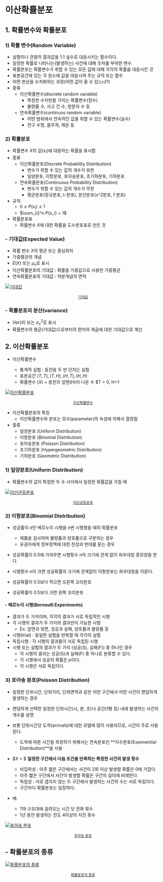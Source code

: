 # 이산확률분포

## 1. 확률변수와 확률분포

### 1) 확률 변수(Random Variable)

* 실험이나 관찰의 결과값을 1:1 실수로 대응시키는 함수이다.
* 일정한 확률로 나타나는(발생하는) 사건에 대해 숫자를 부여한 변수
* 확률분포는 확률변수가 취할 수 있는 모든 값에 대해 각각의 확률을 대응시킨 것
* 표본공간에 있는 각 원소에 값을 대응시켜 주는 규칙 또는 함수
* 어떤 현상을 수치화하는 과정(어떤 값이 올 수 있느냐?)
* 종류
  * 이산확률변수(discrete random variable)
    * 특정한 수치만을 가지는 확률변수(정수)
    * 불량품 수, 사고 건 수, 방문자 수 등
  * 연속확률변수(continuos random variable)
    * 어떤 범위에서 연속적인 값을 취할 수 있는 확률변수(실수)
    * 전구 수명, 몸무게, 체온 등

### 2) 확률분포

* 확률변수 $X$의 값($x_i$)에 대응하는 확률을 표시함.
* 종류
  * 이산확률분포(Discrete Probability Distribution)
    * 변수가 취할 수 있는 값의 개수가 유한
    * 일양분포, 이항분포, 포아송분포, 초기하분포, 기하분포
  * 연속확률분포(Continuous Probability Distribution)
    * 변수가 취할 수 있는 값의 개수가 무한
    * 평균분포(정규분포, t-분포), 분산분포(x^2분포, f 분포)
* 규칙
  * $0 \le P(x_i) \le 1$
  * $\sum_{i}^n P(x_i) = 1$
* 확률분포표
  * 확률변수 $X$에 대한 확률을 도수분포표로 만든 것

### - 기대값(Expected Value)

* 확률 변수 $X$의 평균 또는 중심위치
* 가중평균의 개념
* $E(X)$ 또는 $\mu_x$로 표시
* 이산확률분포의 기대값 : 확률을 가중값으로 사용한 가중평균
* 연속확률분포의 기대값 : 적분개념의 면적

[![기대값](https://lh3.googleusercontent.com/proxy/mVYrpRUeh6B4wK4V34vfmDoBAah3F-Bdi1eLqruxqrEwyXS7wReYwi1RHdjhV-B3JNv4bcYke6O1MsS_0S0wn00nkg)](https://lh3.googleusercontent.com/proxy/mVYrpRUeh6B4wK4V34vfmDoBAah3F-Bdi1eLqruxqrEwyXS7wReYwi1RHdjhV-B3JNv4bcYke6O1MsS_0S0wn00nkg)

<center><small><a href='http://www.ktword.co.kr/abbr_view.php?m_temp1=1638'>기대값</a></small></center>

### - 확률분포의 분산(variance)

* $Var(X)$ 또는 $\sigma^2_x$로 표시
* 확률변수의 평균(기대값)으로부터의 편차의 제곱에 대한 기대값으로 계산



## 2. 이산확률분포

* 이산확률변수

  * 통계적 실험 : 동전을 두 번 던지는 실험
  * 표본공간 ${(T, T), (T, H), (H, T), (H, H)}$
  * 확률변수 $(X)$ = 동전의 앞면(H)이 나온 수 $T = 0, H=1

  

[![이산확률분포](https://img1.daumcdn.net/thumb/R720x0.q80/?scode=mtistory2&fname=http%3A%2F%2Fcfile30.uf.tistory.com%2Fimage%2F998071335A223DC7111336)](https://img1.daumcdn.net/thumb/R720x0.q80/?scode=mtistory2&fname=http%3A%2F%2Fcfile30.uf.tistory.com%2Fimage%2F998071335A223DC7111336)

<center><small><a href='https://drhongdatanote.tistory.com/49'>이산확률변수</a></small></center>

* 이산확률분포의 특징
  * 이산확률변수와 분포는 모수(parameter)의 속성에 의해서 결정됨
* 종류
  * 일양분포 (Uniform Distribution)
  * 이항분포 (Binomial Distribution)
  * 포아송분포 (Poisson Distribution)
  * 초기하분포 (Hypergeometric Distribution)
  * 기하분포 (Geometric Distribution)



### 1) 일양분포(Uniform Distribution)

* 확률변수의 값이 특정한 두 수 사이에서 일정한 확률값을 가질 때

[![이산균등분포](https://upload.wikimedia.org/wikipedia/commons/thumb/6/6f/DUniform_distribution_PDF.png/1200px-DUniform_distribution_PDF.png)](https://upload.wikimedia.org/wikipedia/commons/thumb/6/6f/DUniform_distribution_PDF.png/1200px-DUniform_distribution_PDF.png)

<center><small><a href='https://ko.wikipedia.org/wiki/%EC%9D%B4%EC%82%B0%EA%B7%A0%EB%93%B1%EB%B6%84%ED%8F%AC'>이산균등분포</a></small></center>



### 2) 이항분포(Binomial Distribution)

* 성공률이 $\pi$인 베르누이 시행을 $n$번 시행했을 때의 확률분포

  * 제품을 검사하여 불량품과 양호품으로 구분하는 경우
  * 유권자에게 정부정책에 대한 찬성과 반대를 묻는 경우

* 성공확률이 0.5에 가까우면 시행횟수 $n$의 크기에 관계 없이 좌우대칭 종모양을 한다.
* 시행횟수 $n$이 크면 성공확률의 크기에 관계없이 이항분포는 좌우대칭을 이룬다.
* 성공확률이 0.5보다 작으면 오른쪽 꼬리분포
* 성공확률이 0.5보다 크면 왼쪽 꼬리분포



#### - 베르누이 시행(Bernoulli Experiments)

* 결과가 두 가지이며, 각각의 결과가 서로 독립적인 시행
* 각 시행의 결과가 두 가지의 결과만이 가능한 시행
  * Ex. 앞면과 뒷면, 성공과 실패, 양호품과 불량품 등
* 시행(trial) : 동일한 실험을 반복할 때 각각의 실험
* 독립시행 : 각 시행의 결과들이 서로 독립된 시행
* 시행 또는 실험의 결과가 두 가지 (성공(S), 실패(F)) 중 하나인 경우
  * 각 시행의 결과는 성공(S)과 실패(F) 중 하나로 분류할 수 있다.
  * 각 시행에서 성공의 확률은 $p$이다.
  * 각 시행은 서로 독립이다.

### 3) 포아송 분포(Poisson Distribution)

* 일정한 단위시간, 단위거리, 단위면적과 같은 어떤 구간에서 어떤 사건이 랜덤하게 발생하는 경우

* 랜덤하게 선택한 일정한 단위시간(시, 분, 초)나 공간(1평 등) 내에 발생하는 사건의 개수를 설명

* 보통 단위시간당 도착(arrivals)에 대한 모델에 많이 사용되므로, 시간이 주로 사용된다.

  * 도착에 따른 시간을 측정하기 위해서는 연속분포인 **지수분포(Exponential Distribution)**을 사용

  

* $X = $ **일정한 구간에서 다음 조건을 만족하는 특정한 사건의 발생 횟수**
  * 비집락성 : 아주 짧은 구간에서는 사건이 2회 이상 발생할 확률은 0에 가깝다.
  * 아주 짧은 구간에서 사건이 발생할 확률은 구간의 길이에 비례한다.
  * 독립성 : 서로 겹치지 않는 두 구간에서 발생하는 사건의 수는 서로 독립이다.
  * 구간마다 확률분포는 일정하다.

* 예.
  * 119 구조대에 걸려오는 시간 당 전화 횟수
  * 1년 동안 발생하는 진도 4이상의 지진 횟수

[![포아송 분포](https://img1.daumcdn.net/thumb/R800x0/?scode=mtistory2&fname=https%3A%2F%2Ft1.daumcdn.net%2Fcfile%2Ftistory%2F2678953A55F6E33633)](https://img1.daumcdn.net/thumb/R800x0/?scode=mtistory2&fname=https%3A%2F%2Ft1.daumcdn.net%2Fcfile%2Ftistory%2F2678953A55F6E33633)

<center><small><a href='https://rfriend.tistory.com/101'>포아송 분포</a></small></center>



## - 확률분포의 종류

[![확률분포의 종류](https://img1.daumcdn.net/thumb/R800x0/?scode=mtistory2&fname=https%3A%2F%2Ft1.daumcdn.net%2Fcfile%2Ftistory%2F23671E3858BD67F525)](https://img1.daumcdn.net/thumb/R800x0/?scode=mtistory2&fname=https%3A%2F%2Ft1.daumcdn.net%2Fcfile%2Ftistory%2F23671E3858BD67F525)

<center><small><a href='https://destrudo.tistory.com/16'>확률분포의 종류</a></small></center>


